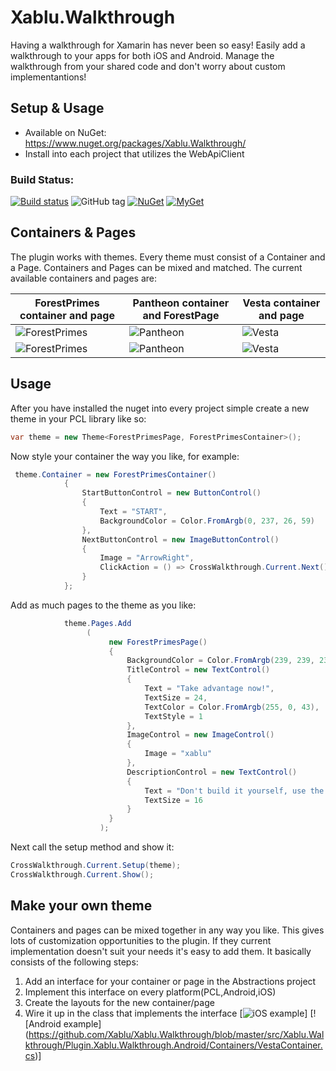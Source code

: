 # Xablu.Walkthrough
Having a walkthrough for Xamarin has never been so easy! Easily add a walkthrough to your apps for both iOS and Android. Manage the walkthrough from your shared code and don't worry about custom implementantions!

## Setup & Usage
* Available on NuGet: https://www.nuget.org/packages/Xablu.Walkthrough/
* Install into each project that utilizes the WebApiClient

### Build Status: 
[![Build status](https://ci.appveyor.com/api/projects/status/5ey0sq4fn01t9o56?svg=true
)](https://ci.appveyor.com/project/Xablu/xablu-webapiclient)
![GitHub tag](https://img.shields.io/github/tag/Xablu/Xablu.WebApiClient.svg)
[![NuGet](https://img.shields.io/nuget/v/Xablu.WebApiClient.svg?label=NuGet)](https://www.nuget.org/packages/Xablu.WebApiClient/)
[![MyGet](https://img.shields.io/myget/xabluhq/v/Xablu.WebApiClient.svg)](https://www.myget.org/F/Xablu.WebApiClient/api/v2)

## Containers & Pages

The plugin works with themes. Every theme must consist of a Container and a Page. Containers and Pages can be mixed and matched. The current available containers and pages are:

| ForestPrimes container and page| Pantheon container and ForestPage | Vesta container and page  |
| ------------------------------ |-----------------------------------| ------------------------- |
| ![ForestPrimes](https://github.com/Xablu/Xablu.Walkthrough/raw/master/resources/fullforest.png) | ![Pantheon](https://github.com/Xablu/Xablu.Walkthrough/raw/master/resources/pantheonforest.png) |![Vesta](https://github.com/Xablu/Xablu.Walkthrough/raw/master/resources/fullvesta.png) |
| ![ForestPrimes](https://github.com/Xablu/Xablu.Walkthrough/raw/master/resources/fullforest-android.png) | ![Pantheon](https://github.com/Xablu/Xablu.Walkthrough/raw/master/resources/pantheonforest-android.png) | ![Vesta](https://github.com/Xablu/Xablu.Walkthrough/raw/master/resources/vesta-android.png) |

## Usage

After you have installed the nuget into every project simple create a new theme in your PCL library like so:

```c#
var theme = new Theme<ForestPrimesPage, ForestPrimesContainer>();
```

Now style your container the way you like, for example:

```c#
 theme.Container = new ForestPrimesContainer()
            {
                StartButtonControl = new ButtonControl()
                {
                    Text = "START",
                    BackgroundColor = Color.FromArgb(0, 237, 26, 59)
                },
                NextButtonControl = new ImageButtonControl()
                {
                    Image = "ArrowRight",
                    ClickAction = () => CrossWalkthrough.Current.Next()
                }
            };
```
Add as much pages to the theme as you like:
```c#
            theme.Pages.Add
                 (
                      new ForestPrimesPage()
                      {
                          BackgroundColor = Color.FromArgb(239, 239, 239),
                          TitleControl = new TextControl()
                          {
                              Text = "Take advantage now!",
                              TextSize = 24,
                              TextColor = Color.FromArgb(255, 0, 43),
                              TextStyle = 1
                          },
                          ImageControl = new ImageControl()
                          {
                              Image = "xablu"
                          },
                          DescriptionControl = new TextControl()
                          {
                              Text = "Don't build it yourself, use the XABLU plugin! It's easy to extend and implement!",
                              TextSize = 16
                          }
                      }
                    );
```

Next call the setup method and show it:

```c#
CrossWalkthrough.Current.Setup(theme);
CrossWalkthrough.Current.Show();
```

## Make your own theme
Containers and pages can be mixed together in any way you like. This gives lots of customization opportunities to the plugin. If they current implementation doesn't suit your needs it's easy to add them. It basically consists of the following steps:

1. Add an interface for your container or page in the Abstractions project
2. Implement this interface on every platform(PCL,Android,iOS)
3. Create the layouts for the new container/page
3. Wire it up in the class that implements the interface [![iOS example](https://github.com/Xablu/Xablu.Walkthrough/blob/master/src/Xablu.Walkthrough/Plugin.Xablu.Walkthrough.iOS/Containers/VestaContainer.cs)] [![Android example] (https://github.com/Xablu/Xablu.Walkthrough/blob/master/src/Xablu.Walkthrough/Plugin.Xablu.Walkthrough.Android/Containers/VestaContainer.cs)]
